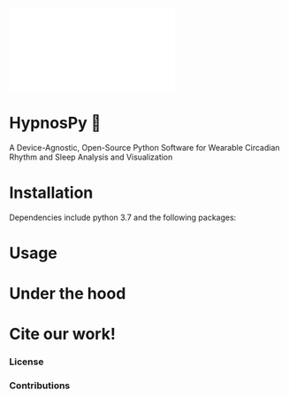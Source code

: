 ![HypnosPy Logo](/docs/HypnosPy.pdf)

# HypnosPy :sleeping_bed:
A Device-Agnostic, Open-Source Python Software for Wearable Circadian Rhythm and Sleep Analysis and Visualization


# Installation

Dependencies include python 3.7 and the following packages:


# Usage

# Under the hood

# Cite our work!

### License

### Contributions

